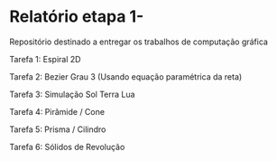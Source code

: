 # Relatório etapa 1-
Repositório destinado a entregar os trabalhos de computação gráfica

Tarefa 1: Espiral 2D

Tarefa 2: Bezier Grau 3 (Usando equação paramétrica da reta)

Tarefa 3:  Simulação Sol Terra Lua

Tarefa 4: Pirâmide / Cone

Tarefa 5: Prisma / Cilindro

Tarefa 6: Sólidos de Revolução

